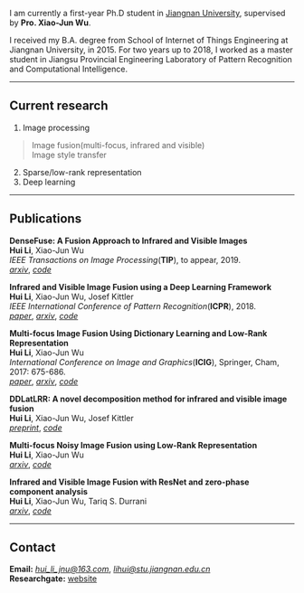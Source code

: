 I am currently a first-year Ph.D student in [Jiangnan University](http://www.jiangnan.edu.cn/), supervised by **Pro. Xiao-Jun Wu**. 

I received my B.A. degree from School of Internet of Things Engineering at Jiangnan University, in 2015. For two years up to 2018, I worked as a master student in Jiangsu Provincial Engineering Laboratory of Pattern Recognition and Computational Intelligence.

---
## Current research

1. Image processing
>Image fusion(multi-focus, infrared and visible)  
>Image style transfer  
2. Sparse/low-rank representation  
3. Deep learning

---
## Publications

**DenseFuse: A Fusion Approach to Infrared and Visible Images**  
**Hui Li**, Xiao-Jun Wu  
*IEEE Transactions on Image Processing*(**TIP**), to appear, 2019.  
[*arxiv*](https://arxiv.org/abs/1804.08361), [*code*](https://github.com/hli1221/imagefusion_densefuse)

**Infrared and Visible Image Fusion using a Deep Learning Framework**  
**Hui Li**, Xiao-Jun Wu, Josef Kittler  
*IEEE International Conference of Pattern Recognition*(**ICPR**), 2018.  
[*paper*](https://ieeexplore.ieee.org/document/8546006), [*arxiv*](https://arxiv.org/abs/1804.06992), [*code*](https://github.com/hli1221/imagefusion_deeplearning)

**Multi-focus Image Fusion Using Dictionary Learning and Low-Rank Representation**  
**Hui Li**, Xiao-Jun Wu  
*International Conference on Image and Graphics*(**ICIG**), Springer, Cham, 2017: 675-686.  
[*paper*](https://link.springer.com/chapter/10.1007/978-3-319-71607-7_59), [*arxiv*](https://arxiv.org/abs/1804.08355), [*code*](https://github.com/hli1221/imagefusion_dllrr)

**DDLatLRR: A novel decomposition method for infrared and visible image fusion**  
**Hui Li**, Xiao-Jun Wu, Josef Kittler  
[*preprint*](https://www.researchgate.net/publication/328783865_DDLatLRR_A_novel_decomposition_method_for_infrared_and_visible_image_fusion), [*code*](https://github.com/hli1221/imagefusion_deepdecomposition)

**Multi-focus Noisy Image Fusion using Low-Rank Representation**  
**Hui Li**, Xiao-Jun Wu  
[*arxiv*](https://arxiv.org/abs/1804.09325), [*code*](https://github.com/hli1221/imagefusion_noisy_lrr)

**Infrared and Visible Image Fusion with ResNet and zero-phase component analysis**  
**Hui Li**, Xiao-Jun Wu, Tariq S. Durrani  
[*arxiv*](https://arxiv.org/abs/1806.07119), [*code*](https://github.com/hli1221/imagefusion_resnet50)


---
## Contact

**Email:** *hui_li_jnu@163.com*, *lihui@stu.jiangnan.edu.cn*  
**Researchgate:** [website](https://www.researchgate.net/profile/Hui_Li294)


